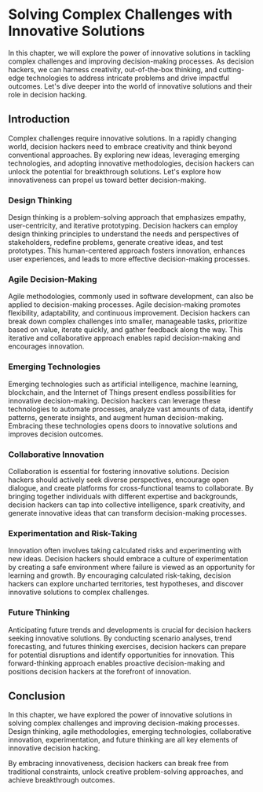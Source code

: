 Solving Complex Challenges with Innovative Solutions
=============================================================

In this chapter, we will explore the power of innovative solutions in tackling complex challenges and improving decision-making processes. As decision hackers, we can harness creativity, out-of-the-box thinking, and cutting-edge technologies to address intricate problems and drive impactful outcomes. Let's dive deeper into the world of innovative solutions and their role in decision hacking.

Introduction
------------

Complex challenges require innovative solutions. In a rapidly changing world, decision hackers need to embrace creativity and think beyond conventional approaches. By exploring new ideas, leveraging emerging technologies, and adopting innovative methodologies, decision hackers can unlock the potential for breakthrough solutions. Let's explore how innovativeness can propel us toward better decision-making.

### Design Thinking

Design thinking is a problem-solving approach that emphasizes empathy, user-centricity, and iterative prototyping. Decision hackers can employ design thinking principles to understand the needs and perspectives of stakeholders, redefine problems, generate creative ideas, and test prototypes. This human-centered approach fosters innovation, enhances user experiences, and leads to more effective decision-making processes.

### Agile Decision-Making

Agile methodologies, commonly used in software development, can also be applied to decision-making processes. Agile decision-making promotes flexibility, adaptability, and continuous improvement. Decision hackers can break down complex challenges into smaller, manageable tasks, prioritize based on value, iterate quickly, and gather feedback along the way. This iterative and collaborative approach enables rapid decision-making and encourages innovation.

### Emerging Technologies

Emerging technologies such as artificial intelligence, machine learning, blockchain, and the Internet of Things present endless possibilities for innovative decision-making. Decision hackers can leverage these technologies to automate processes, analyze vast amounts of data, identify patterns, generate insights, and augment human decision-making. Embracing these technologies opens doors to innovative solutions and improves decision outcomes.

### Collaborative Innovation

Collaboration is essential for fostering innovative solutions. Decision hackers should actively seek diverse perspectives, encourage open dialogue, and create platforms for cross-functional teams to collaborate. By bringing together individuals with different expertise and backgrounds, decision hackers can tap into collective intelligence, spark creativity, and generate innovative ideas that can transform decision-making processes.

### Experimentation and Risk-Taking

Innovation often involves taking calculated risks and experimenting with new ideas. Decision hackers should embrace a culture of experimentation by creating a safe environment where failure is viewed as an opportunity for learning and growth. By encouraging calculated risk-taking, decision hackers can explore uncharted territories, test hypotheses, and discover innovative solutions to complex challenges.

### Future Thinking

Anticipating future trends and developments is crucial for decision hackers seeking innovative solutions. By conducting scenario analyses, trend forecasting, and futures thinking exercises, decision hackers can prepare for potential disruptions and identify opportunities for innovation. This forward-thinking approach enables proactive decision-making and positions decision hackers at the forefront of innovation.

Conclusion
----------

In this chapter, we have explored the power of innovative solutions in solving complex challenges and improving decision-making processes. Design thinking, agile methodologies, emerging technologies, collaborative innovation, experimentation, and future thinking are all key elements of innovative decision hacking.

By embracing innovativeness, decision hackers can break free from traditional constraints, unlock creative problem-solving approaches, and achieve breakthrough outcomes.
